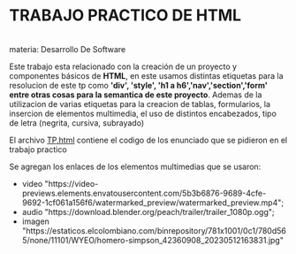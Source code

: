 <h1>TRABAJO PRACTICO DE HTML</h1>
<br>materia: Desarrollo De Software
<div><p>Este trabajo esta relacionado con la creación de un proyecto y componentes básicos de <b>HTML</b>, en este usamos distintas etiquetas para la resolucion 
  de este tp como <strong> 'div', 'style', 'h1 a h6','nav','section','form' entre otras cosas para la semantica de este proyecto</strong>. Ademas de la utilizacion de varias etiquetas para la creacion de tablas, formularios, la insercion de elementos multimedia, el uso de distintos encabezados, tipo de letra (negrita, cursiva, subrayado)</p> </div>

  <div> <p>El archivo <a href="TP.html">TP.html</a> contiene el codigo de los enunciado que se pidieron en el trabajo practico </p> </div>
  
<div> 
    <p>Se agregan los enlaces de los elementos multimedias que se usaron:</p>
    <nav>
      <ul>
    <li><div>video "https://video-previews.elements.envatousercontent.com/5b3b6876-9689-4cfe-9692-1cf061a156f6/watermarked_preview/watermarked_preview.mp4";</div></li>
    <li><div>audio "https://download.blender.org/peach/trailer/trailer_1080p.ogg";</div></li>
    <li><div>imagen "https://estaticos.elcolombiano.com/binrepository/781x1001/0c1/780d565/none/11101/WYEO/homero-simpson_42360908_20230512163831.jpg"</div></li>
      </ul>
    </nav>
  </div>
